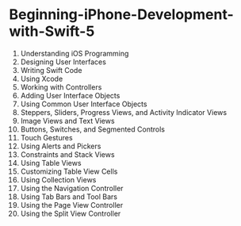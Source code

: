 # Beginning-iPhone-Development-with-Swift-5

1. Understanding iOS Programming
2. Designing User Interfaces
3. Writing Swift Code
4. Using Xcode
5. Working with Controllers
6. Adding User Interface Objects
7. Using Common User Interface Objects
8. Steppers, Sliders, Progress Views, and Activity Indicator Views
9. Image Views and Text Views
10. Buttons, Switches, and Segmented Controls
11. Touch Gestures
12. Using Alerts and Pickers
13. Constraints and Stack Views
14. Using Table Views
15. Customizing Table View Cells
16. Using Collection Views
17. Using the Navigation Controller
18. Using Tab Bars and Tool Bars
19. Using the Page View Controller
20. Using the Split View Controller
